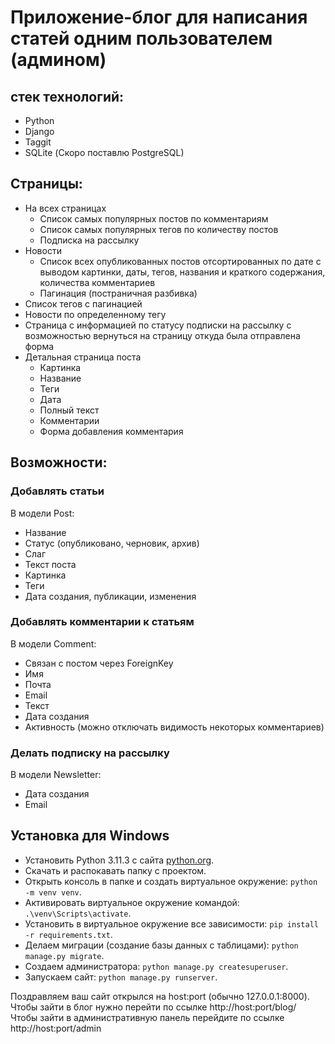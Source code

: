 # Приложение-блог для написания статей одним пользователем (админом)

## стек технологий:

* Python
* Django
* Taggit
* SQLite (Скоро поставлю PostgreSQL)

## Страницы:

* На всех страницах
  * Список самых популярных постов по комментариям
  * Список самых популярных тегов по количеству постов
  * Подписка на рассылку
* Новости
  * Список всех опубликованных постов отсортированных по дате с выводом картинки, даты, тегов, названия и краткого содержания, количества комментариев
  * Пагинация (постраничная разбивка)
* Список тегов с пагинацией
* Новости по определенному тегу
* Страница с информацией по статусу подписки на рассылку с возможностью вернуться на страницу откуда была отправлена форма
* Детальная страница поста
  * Картинка
  * Название
  * Теги
  * Дата
  * Полный текст
  * Комментарии
  * Форма добавления комментария 

## Возможности:
### Добавлять статьи
В модели Post:
  * Название
  * Статус (опубликовано, черновик, архив)
  * Слаг
  * Текст поста
  * Картинка
  * Теги
  * Дата создания, публикации, изменения


### Добавлять комментарии к статьям
В модели Comment:
  * Связан с постом через ForeignKey
  * Имя
  * Почта
  * Email
  * Текст
  * Дата создания
  * Активность (можно отключать видимость некоторых комментариев)


### Делать подписку на рассылку
В модели Newsletter:
  * Дата создания
  * Email

## Установка для Windows

* Установить Python 3.11.3 с сайта [python.org](https://www.python.org/downloads/release/python-3113/).
* Скачать и распокавать папку с проектом.
* Открыть консоль в папке и создать виртуальное окружение: ``` python -m venv venv ```.
* Активировать виртуальное окружение командой: ``` .\venv\Scripts\activate```.
* Установить в виртуальное окружение все зависимости: ``` pip install -r requirements.txt ```.
* Делаем миграции (создание базы данных с таблицами): ``` python manage.py migrate ```.
* Создаем администратора: ```python manage.py createsuperuser```.
* Запускаем сайт: ```python manage.py runserver```.

Поздравляем ваш сайт открылся на host:port (обычно 127.0.0.1:8000).\
Чтобы зайти в блог нужно перейти по ссылке http://host:port/blog/ \
Чтобы зайти в административную панель перейдите по ссылке http://host:port/admin
